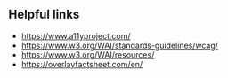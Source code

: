 
## Helpful links
- https://www.a11yproject.com/
- https://www.w3.org/WAI/standards-guidelines/wcag/
- https://www.w3.org/WAI/resources/
- https://overlayfactsheet.com/en/
